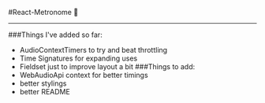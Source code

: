 #React-Metronome :musical_score:
________________________________
###Things I've added so far:
- AudioContextTimers to try and beat throttling
- Time Signatures for expanding uses
- Fieldset just to improve layout a bit
###Things to add:
- WebAudioApi context for better timings
- better stylings
- better README 
